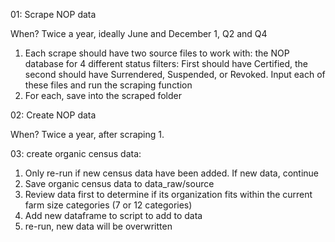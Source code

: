 

01: Scrape NOP data

When? Twice a year, ideally June and December 1, Q2 and Q4

1. Each scrape should have two source files to work with: the NOP database for 4 different status filters: First should have Certified, the second should have Surrendered, Suspended, or Revoked. Input each of these files and run the scraping function
2. For each, save into the scraped folder

02: Create NOP data

When? Twice a year, after scraping
1. 


03: create organic census data:

1. Only re-run if new census data have been added. If new data, continue
2. Save organic census data to data_raw/source
3. Review data first to determine if its organization fits within the current farm size categories (7 or 12 categories)
4. Add new dataframe to script to add to data
5. re-run, new data will be overwritten
